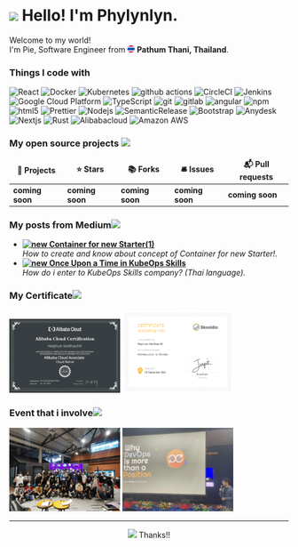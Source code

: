 <h1><img src="https://media.giphy.com/media/0nKuTnlyFwMQ0fbj7r/giphy.gif" width="30"/> Hello! I'm Phylynlyn.</h1>

<p>Welcome to my world! </br> I'm Pie, Software Engineer from <img src="./asset/icons/thailand.png" width="13"/> <b>Pathum Thani, Thailand</b>. </p>
<h3>Things I code with</h3>

<p>
  <img alt="React" src="https://img.shields.io/badge/-React-45b8d8?style=flat-square&logo=react&logoColor=white" />
  <img alt="Docker" src="https://img.shields.io/badge/-Docker-46a2f1?style=flat-square&logo=docker&logoColor=white" />
  <img alt="Kubernetes" src="https://img.shields.io/badge/-Kubernetes-326CE5?style=flat-square&logo=kubernetes&logoColor=black" />
  <img alt="github actions" src="https://img.shields.io/badge/-Github_Actions-2088FF?style=flat-square&logo=github-actions&logoColor=white" />
  <img alt="CircleCI" src="https://img.shields.io/badge/-CircleCI-343434?style=flat-square&logo=circleci&logoColor=black" />
  <img alt="Jenkins" src="https://img.shields.io/badge/-Jenkins-D24939?style=flat-square&logo=jenkins&logoColor=black" />
  <img alt="Google Cloud Platform" src="https://img.shields.io/badge/-Google_Cloud_Platform-1a73e8?style=flat-square&logo=google-cloud&logoColor=white" />
  <img alt="TypeScript" src="https://img.shields.io/badge/-TypeScript-007ACC?style=flat-square&logo=typescript&logoColor=white" />
  <img alt="git" src="https://img.shields.io/badge/-Git-F05032?style=flat-square&logo=git&logoColor=white" />
  <img alt="gitlab" src="https://img.shields.io/badge/-Gitlab-FC6D26?style=flat-square&logo=gitlab&logoColor=black" />
  <img alt="angular" src="https://img.shields.io/badge/-Angular-DD0031?style=flat-square&logo=angular&logoColor=white" />
  <img alt="npm" src="https://img.shields.io/badge/-NPM-CB3837?style=flat-square&logo=npm&logoColor=white" />
  <img alt="html5" src="https://img.shields.io/badge/-HTML5-E34F26?style=flat-square&logo=html5&logoColor=white" />
  <img alt="Prettier" src="https://img.shields.io/badge/-Prettier-F7B93E?style=flat-square&logo=prettier&logoColor=white" />
  <img alt="Nodejs" src="https://img.shields.io/badge/-Nodejs-43853d?style=flat-square&logo=Node.js&logoColor=white" />
  <img alt="SemanticRelease" src="https://img.shields.io/badge/-SemanticRelease-494949?style=flat-square&logo=semanticrelease&logoColor=black" />
  <img alt="Bootstrap" src="https://img.shields.io/badge/-Bootstrap-7952B3?style=flat-square&logo=bootstrap&logoColor=white" />
  <img alt="Anydesk" src="https://img.shields.io/badge/-Anydesk-EF443B?style=flat-square&logo=anydesk&logoColor=white" />
  <img alt="Nextjs" src="https://img.shields.io/badge/-Nextjs-000000?style=flat-square&logo=Next.js&logoColor=white" />
  <img alt="Rust" src="https://img.shields.io/badge/-Rust-000000?style=flat-square&logo=rust&logoColor=white" />
  <img alt="Alibabacloud" src="https://img.shields.io/badge/-Alibaba Cloud-FF6A00?style=flat-square&logo=alibabacloud&logoColor=black" />
  <img alt="Amazon AWS" src="https://img.shields.io/badge/-Amazon AWS-232F3E?style=flat-square&logo=amazonaws&logoColor=white" />
</p>

<h3>My open source projects <img src="https://media.giphy.com/media/iG9yW3Kw7WFdPqHQG8/giphy.gif" width="30"/></h3>
<table>
  <thead align="center">
    <tr border: none;>
      <td><b>🎁 Projects</b></td>
      <td><b>⭐ Stars</b></td>
      <td><b>📚 Forks</b></td>
      <td><b>🛎 Issues</b></td>
      <td><b>📬 Pull requests</b></td>
    </tr>
  </thead>
  <tbody>
     <tr>
      <td><b>coming soon</b></a></td>
      <td><b>coming soon</b></a></td>
      <td><b>coming soon</b></a></td>
      <td><b>coming soon</b></a></td>
      <td><b>coming soon</b></a></td>
    </tr>
  </tbody>
</table>

<h3>My posts from Medium<img src="https://media.giphy.com/media/W561U4QeCNlzabUnfV/giphy.gif" width="30"/></h3>
<ul>
  <li><a href="https://medium.com/@naphun.m/container-for-new-starter-1-6a60feb68a4d"><b><img src="https://media.giphy.com/media/3eOyZLh8lOPelxiZFr/giphy.gif" width="20" alt="new" /> Container for new Starter(1)
  </b></a><br/><i>How to create and know about concept of Container for new Starter!.</i></li>
  <li><a href="https://medium.com/@naphun.m/once-upon-a-time-in-kubeops-skills-ce3fed403a03"><b><img src="https://media.giphy.com/media/L0rdrnIi3oKu1oHoDL/giphy.gif" width="20" alt="new" /> Once Upon a Time in KubeOps Skills
  </b></a><br/><i>How do i enter to KubeOps Skills company? (Thai language).</i></li>
</ul>
<h3>My Certificate<img src="https://media.giphy.com/media/XHA19bh4lGT898OyoK/giphy.gif" width="30"/></h3>
<p>
    <img width="200" src="./asset/certificate/img_069c6d0badcbdba81885bcd7c8edd16c.png" />
    <img width="200" src="./asset/certificate/intro_docker.png" />
</p>
<h3>Event that i involve<img src="https://media.giphy.com/media/eM6occrs936MS8AW9B/giphy.gif" width="30"/></h3>
<p>
    <img width="200" src="./asset/img/302082738_609736870697435_2471351977194872574_n.jpeg" />
    <img width="200" src="./asset/img/311452609_1179158132956100_1234121403333623727_n.jpeg" />
</p>

------------
<p align="center"><img src="https://img.shields.io/badge/say-thanks-ff69b4.svg" /> Thanks!!</p>